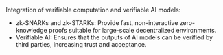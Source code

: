Integration of verifiable computation and verifiable AI models:

- zk-SNARKs and zk-STARKs: Provide fast, non-interactive zero-knowledge proofs suitable for large-scale decentralized environments.
- Verifiable AI: Ensures that the outputs of AI models can be verified by third parties, increasing trust and acceptance.
